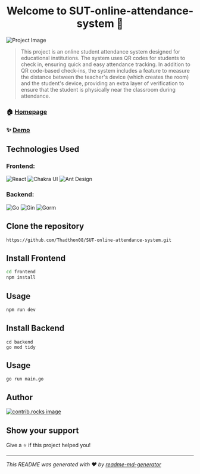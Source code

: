 <h1 align="center">Welcome to SUT-online-attendance-system 👋</h1>


<p>
  <img src="https://img5.pic.in.th/file/secure-sv1/DALLE-2024-09-26-01.13.07---A-visually-appealing-README.md-template-for-a-project-called-SUT-online-attendance-system.-The-template-should-have-the-following-sections-displayed.md.webp" alt="Project Image" />
</p>

> This project is an online student attendance system designed for educational institutions. The system uses QR codes for students to check in, ensuring quick and easy attendance tracking. In addition to QR code-based check-ins, the system includes a feature to measure the distance between the teacher's device (which creates the room) and the student's device, providing an extra layer of verification to ensure that the student is physically near the classroom during attendance.

### 🏠 [Homepage](https://sut-online-attendance-system.vercel.app/)

### ✨ [Demo](https://sut-online-attendance-system.vercel.app/)

## Technologies Used

### Frontend:


  ![React](https://img.shields.io/badge/React-20232A?logo=react&logoColor=61DAFB)
  ![Chakra UI](https://img.shields.io/badge/Chakra_UI-319795?logo=chakra-ui&logoColor=white)
  ![Ant Design](https://img.shields.io/badge/Ant_Design-0170FE?logo=ant-design&logoColor=white)

### Backend:


  ![Go](https://img.shields.io/badge/Go-00ADD8?logo=go&logoColor=white)
  ![Gin](https://img.shields.io/badge/Gin_Gonic-00ADD8?logo=go&logoColor=white)
   ![Gorm](https://img.shields.io/badge/Gorm-FF4088?logo=go&logoColor=white)


## Clone the repository

```
https://github.com/Thadthon08/SUT-online-attendance-system.git
```

## Install Frontend

```bash
cd frontend
npm install
```

## Usage

```sh
npm run dev
```

## Install Backend

```
cd backend
go mod tidy
```
## Usage
```
go run main.go
```

## Author

<a href="https://github.com/Thadthon08/SUT-online-attendance-system/graphs/contributors">
  <img src="https://contrib.rocks/image?repo=Thadthon08/SUT-online-attendance-system" alt="contrib.rocks image" />
</a>




## Show your support

Give a ⭐️ if this project helped you!

***
_This README was generated with ❤️ by [readme-md-generator](https://github.com/kefranabg/readme-md-generator)_
